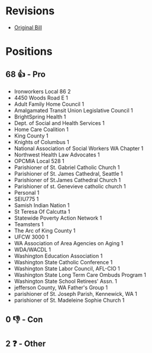 # Revisions
* [Original Bill](1/)

# Positions
## 68 👍 - Pro
* Ironworkers Local 86 2
* 4450 Woods Road E 1
* Adult Family Home Council 1
* Amalgamated Transit Union Legislative Council 1
* BrightSpring Health 1
* Dept. of Social and Health Services 1
* Home Care Coalition 1
* King County 1
* Knights of Columbus 1
* National Association of Social Workers WA Chapter 1
* Northwest Health Law Advocates 1
* OPCMIA Local 528 1
* Parishioner of St. Gabriel Catholic Church 1
* Parishioner of St. James Cathedral, Seattle 1
* Parishioner of St.James Cathedral Church   1
* Parishioner of st. Genevieve catholic church 1
* Personal 1
* SEIU775 1
* Samish Indian Nation 1
* St Teresa Of Calcutta 1
* Statewide Poverty Action Network 1
* Teamsters 1
* The Arc of King County 1
* UFCW 3000 1
* WA Association of Area Agencies on Aging 1
* WDA/WACDL 1
* Washington Education Association 1
* Washington State Catholic Conference 1
* Washington State Labor Council, AFL-CIO 1
* Washington State Long Term Care Ombuds Program 1
* Washington State School Retirees' Assn. 1
* jefferson County, WA Father's Group 1
* parishioner of St. Joseph Parish, Kennewick, WA 1
* parishioner of St. Madeleine Sophie Church 1

## 0 👎 - Con

## 2 ❓ - Other
